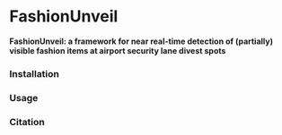 # FashionUnveil

**FashionUnveil: a framework for near real-time detection of (partially) visible fashion items at airport security lane divest spots**

### Installation

### Usage

### Citation